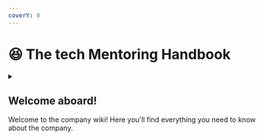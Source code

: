 ```yaml
---
coverY: 0
---
```


# 😆 The tech Mentoring Handbook

<details>

<summary></summary>



</details>

## Welcome aboard!

Welcome to the company wiki! Here you'll find everything you need to know about the company.

